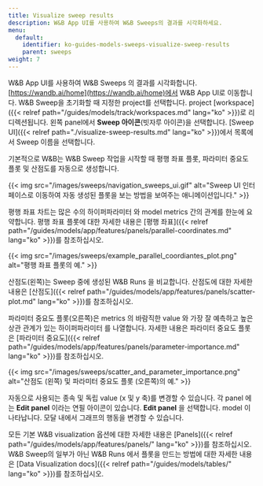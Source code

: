 ```yaml
---
title: Visualize sweep results
description: W&B App UI를 사용하여 W&B Sweeps의 결과를 시각화하세요.
menu:
  default:
    identifier: ko-guides-models-sweeps-visualize-sweep-results
    parent: sweeps
weight: 7
---
```


W&B App UI를 사용하여 W&B Sweeps 의 결과를 시각화합니다. [https://wandb.ai/home](https://wandb.ai/home)에서 W&B App UI로 이동합니다. W&B Sweep을 초기화할 때 지정한 project를 선택합니다. project [workspace]({{< relref path="/guides/models/track/workspaces.md" lang="ko" >}})로 리디렉션됩니다. 왼쪽 panel에서 **Sweep 아이콘**(빗자루 아이콘)을 선택합니다. [Sweep UI]({{< relref path="./visualize-sweep-results.md" lang="ko" >}})에서 목록에서 Sweep 이름을 선택합니다.

기본적으로 W&B는 W&B Sweep 작업을 시작할 때 평행 좌표 플롯, 파라미터 중요도 플롯 및 산점도를 자동으로 생성합니다.

{{< img src="/images/sweeps/navigation_sweeps_ui.gif" alt="Sweep UI 인터페이스로 이동하여 자동 생성된 플롯을 보는 방법을 보여주는 애니메이션입니다." >}}

평행 좌표 차트는 많은 수의 하이퍼파라미터 와 model metrics 간의 관계를 한눈에 요약합니다. 평행 좌표 플롯에 대한 자세한 내용은 [평행 좌표]({{< relref path="/guides/models/app/features/panels/parallel-coordinates.md" lang="ko" >}})를 참조하십시오.

{{< img src="/images/sweeps/example_parallel_coordiantes_plot.png" alt="평행 좌표 플롯의 예." >}}

산점도(왼쪽)는 Sweep 중에 생성된 W&B Runs 을 비교합니다. 산점도에 대한 자세한 내용은 [산점도]({{< relref path="/guides/models/app/features/panels/scatter-plot.md" lang="ko" >}})를 참조하십시오.

파라미터 중요도 플롯(오른쪽)은 metrics 의 바람직한 value 와 가장 잘 예측하고 높은 상관 관계가 있는 하이퍼파라미터 를 나열합니다. 자세한 내용은 파라미터 중요도 플롯은 [파라미터 중요도]({{< relref path="/guides/models/app/features/panels/parameter-importance.md" lang="ko" >}})를 참조하십시오.

{{< img src="/images/sweeps/scatter_and_parameter_importance.png" alt="산점도 (왼쪽) 및 파라미터 중요도 플롯 (오른쪽)의 예." >}}

자동으로 사용되는 종속 및 독립 value (x 및 y 축)를 변경할 수 있습니다. 각 panel 에는 **Edit panel** 이라는 연필 아이콘이 있습니다. **Edit panel** 을 선택합니다. model 이 나타납니다. 모달 내에서 그래프의 행동을 변경할 수 있습니다.

모든 기본 W&B visualization 옵션에 대한 자세한 내용은 [Panels]({{< relref path="/guides/models/app/features/panels/" lang="ko" >}})를 참조하십시오. W&B Sweep의 일부가 아닌 W&B Runs 에서 플롯을 만드는 방법에 대한 자세한 내용은 [Data Visualization docs]({{< relref path="/guides/models/tables/" lang="ko" >}})를 참조하십시오.
